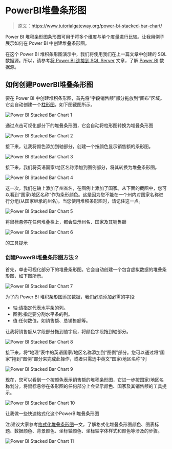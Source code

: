 # PowerBI堆叠条形图

> 原文：<https://www.tutorialgateway.org/power-bi-stacked-bar-chart/>

Power BI 堆积条形图条形图可用于将多个维度与单个度量进行比较。让我用例子展示如何在 Power BI 中创建堆叠条形图。

在这个 Power BI 堆积条形图演示中，我们将使用我们在上一篇文章中创建的 SQL 数据源。所以，请参考[将 Power BI 连接到 SQL Server](https://www.tutorialgateway.org/connect-power-bi-to-sql-server/) 文章，了解 [Power BI](https://www.tutorialgateway.org/power-bi-tutorial/) 数据源。

## 如何创建PowerBI堆叠条形图

要在 Power BI 中创建堆积条形图，首先将“字段销售额”部分拖放到“画布”区域。它会自动创建一个[柱形图](https://www.tutorialgateway.org/column-chart-in-power-bi/)，如下图截图所示。

![Power BI Stacked Bar Chart 1](img/da05105129b2cf0045126c38fb87e120.png)

通过点击可视化部分下的堆叠条形图，它会自动将柱形图转换为堆叠条形图

![Power BI Stacked Bar Chart 2](img/92129d9c2b7404fe55631d56e434eff9.png)

接下来，让我将颜色添加到轴部分，创建一个按颜色显示销售额的条形图。

![Power BI Stacked Bar Chart 3](img/318865a5f21325f284888aab9846a7fc.png)

接下来，我们将英语国家/地区名称添加到图例部分，将其转换为堆叠条形图。

![Power BI Stacked Bar Chart 4](img/0e77c8be81a54b922caebb6475d265a2.png)

这一次，我们在轴上添加了州省名，在图例上添加了国家。从下面的截图中，您可以看到“国家/地区名称”作为条形颜色。这是因为您不能在一个州内对国家名称进行分组(从国家继承的州名)。当您使用堆积条形图时，请记住这一点。

![Power BI Stacked Bar Chart 5](img/9010be5f54f8ccbc4960903da476764f.png)

将鼠标悬停在任何堆叠栏上，都会显示州名、国家及其销售额

![Power BI Stacked Bar Chart 6](img/cd51517c91aa7f0abd834712f174f612.png)

的工具提示

### 创建PowerBI堆叠条形图方法 2

首先，单击可视化部分下的堆叠条形图。它会自动创建一个包含虚拟数据的堆叠条形图，如下图所示。

![Power BI Stacked Bar Chart 7](img/2a03bae79783578f4dc0c68412df2949.png)

为了向 Power BI 堆积条形图添加数据，我们必须添加必需的字段:

*   轴:请指定代表水平条的列。
*   图例:指定要分割水平条的列。
*   值:任何数值，如销售额、总销售额等。

让我将销售额从字段部分拖到值字段，将颜色字段拖到轴部分。

![Power BI Stacked Bar Chart 8](img/c49fc2dbc5a095ec768e36847b556e38.png)

接下来，将“地理”表中的英语国家/地区名称添加到“图例”部分。您可以通过将“国家”拖到“图例”部分来完成此操作，或者只需选中英文“国家/地区名称”列

![Power BI Stacked Bar Chart 9](img/3353b5cffdbb5781edd8a0a9997f0cb8.png)

现在，您可以看到一个按颜色表示销售额的堆积条形图，它进一步按国家/地区名称划分。将鼠标悬停在条形图的任何部分上会显示颜色、国家及其销售额的工具提示。

![Power BI Stacked Bar Chart 10](img/e05cb25bb30b32b9a695042a9aa02799.png)

让我做一些快速格式化这个PowerBI堆叠条形图

注:建议大家参考[格式化堆叠条形图](https://www.tutorialgateway.org/format-stacked-bar-chart-in-power-bi/)一文，了解格式化堆叠条形图颜色、图表标题、数据颜色、背景颜色、坐标轴颜色、坐标轴字体样式和颜色等涉及的步骤。

![Power BI Stacked Bar Chart 11](img/63ba3d1c85938e9fba4af89386f20549.png)